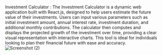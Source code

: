 Investment Calculator :  The Investment Calculator is a dynamic web application built with React.js, designed to help users estimate the future value of their investments. Users can input various parameters such as initial investment amount, annual interest rate, investment duration, and additional monthly contributions. The calculator then computes and displays the projected growth of the investment over time, providing a clear visual representation with interactive charts. This tool is ideal for individuals looking to plan their financial future with ease and accuracy.
![Screenshot (2)](https://github.com/Ankit9767/Investment-Calculator-REACT-JAVASCRIPT/assets/115581498/eb95d92a-4997-476a-b4d4-07bc56e29ddd)
